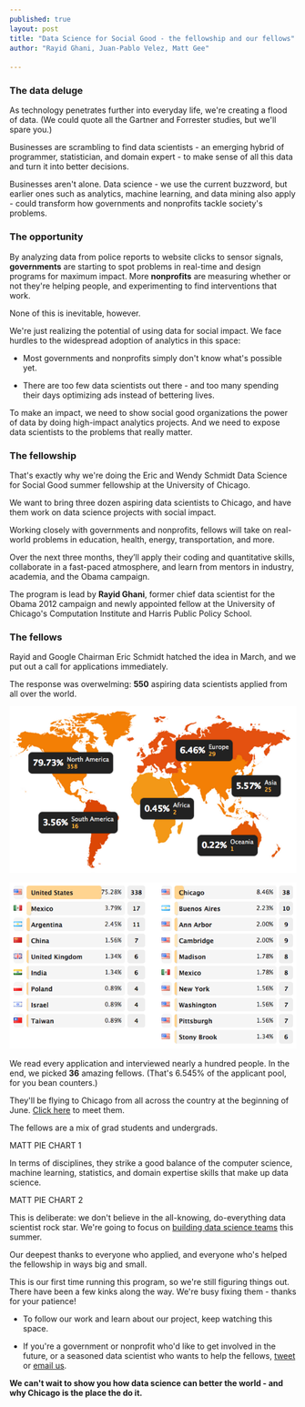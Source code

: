 ```yaml
---
published: true
layout: post
title: "Data Science for Social Good - the fellowship and our fellows"
author: "Rayid Ghani, Juan-Pablo Velez, Matt Gee"

---
```


### The data deluge
As technology penetrates further into everyday life, we're creating a flood of data. (We could quote all the Gartner and Forrester studies, but we'll spare you.)

Businesses are scrambling to find data scientists - an emerging hybrid of programmer, statistician, and domain expert - to make sense of all this data and turn it into better decisions.

Businesses aren't alone. Data science - we use the current buzzword, but earlier ones such as analytics, machine learning, and data mining also apply - could transform how governments and nonprofits tackle society's problems.

### The opportunity
By analyzing data from police reports to website clicks to sensor signals, **governments** are starting to spot problems in real-time and design programs for maximum impact. More **nonprofits** are measuring whether or not they're helping people, and experimenting to find interventions that work.

None of this is inevitable, however. 

We're just realizing the potential of using data for social impact. We face hurdles to the widespread adoption of analytics in this space:

- Most governments and nonprofits simply don't know what's possible yet.

- There are too few data scientists out there - and too many spending their days optimizing ads instead of bettering lives.

To make an impact, we need to show social good organizations the power of data by doing high-impact analytics projects. And we need to expose data scientists to the problems that really matter.

### The fellowship
That's exactly why we're doing the Eric and Wendy Schmidt Data Science for Social Good summer fellowship at the University of Chicago. 

We want to bring three dozen aspiring data scientists to Chicago, and have them work on data science projects with social impact.

Working closely with governments and nonprofits, fellows will take on real-world problems in education, health, energy, transportation, and more.

Over the next three months, they’ll apply their coding and quantitative skills, collaborate in a fast-paced atmosphere, and learn from mentors in industry, academia, and the Obama campaign.

The program is lead by <strong>Rayid Ghani</strong>, former chief data scientist for the Obama 2012 campaign and newly appointed fellow at the University of Chicago's Computation Institute and Harris Public Policy School.

### The fellows
Rayid and Google Chairman Eric Schmidt hatched the idea in March, and we put out a call for applications immediately. 

The response was overwelming: <strong>550</strong> aspiring data scientists applied from all over the world.

![Applicant map](/img/posts/applicant-map.png)

![Applicant map](/img/posts/applicant-table.png)

We read every application and interviewed nearly a hundred people. In the end, we picked <strong>36</strong> amazing fellows. (That's 6.545% of the applicant pool, for you bean counters.)

They'll be flying to Chicago from all across the country at the beginning of June. [Click here](/people/) to meet them.

The fellows are a mix of grad students and undergrads.

MATT PIE CHART 1

In terms of disciplines, they strike a good balance of the computer science, machine learning, statistics, and domain expertise skills that make up data science.

MATT PIE CHART 2

This is deliberate: we don't believe in the all-knowing, do-everything data scientist rock star. We're going to focus on [building data science teams](http://assets.en.oreilly.com/1/eventseries/23/Building-Data-Science-Teams.pdf) this summer.

Our deepest thanks to everyone who applied, and everyone who's helped the fellowship in ways big and small. 

This is our first time running this program, so we're still figuring things out. There have been a few kinks along the way. We're busy fixing them - thanks for your patience!

- To follow our work and learn about our project, keep watching this space.

- If you're a government or nonprofit who'd like to get involved in the future, or a seasoned data scientist who wants to help the fellows, [tweet](http://www.twitter.com/datascifellows) or [email us](mailto:datascifellowship@ci.uchicago.edu).

**We can't wait to show you how data science can better the world - and why Chicago is the place the do it.**
